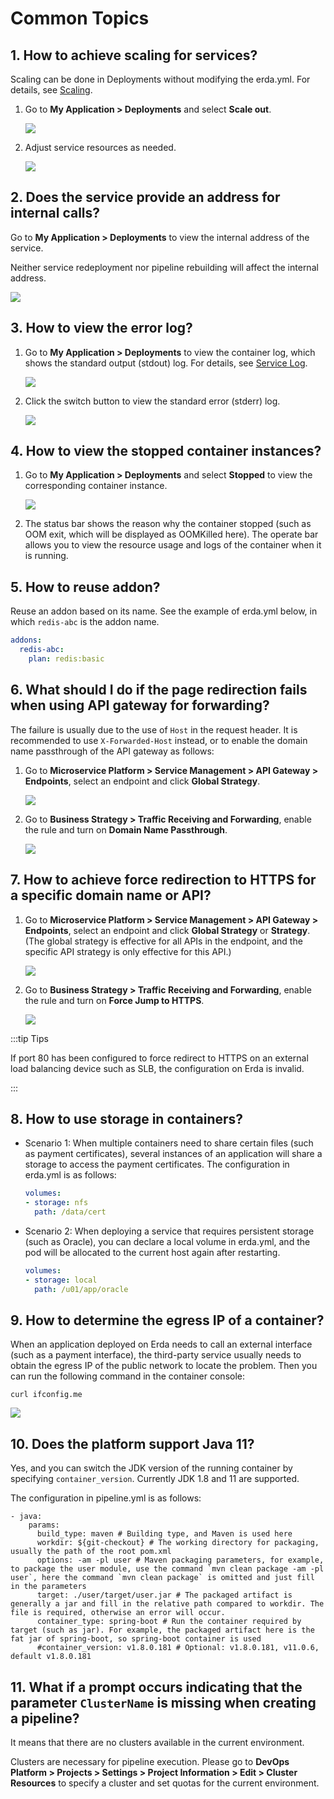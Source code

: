# Common Topics

## 1. How to achieve scaling for services?

Scaling can be done in Deployments without modifying the erda.yml. For details, see [Scaling](../dop/guides/deploy/management.html#scaling).

1. Go to **My Application > Deployments** and select **Scale out**.

   ![](http://terminus-paas.oss-cn-hangzhou.aliyuncs.com/paas-doc/2022/01/19/4ab42ffb-9b93-43f4-beb2-aa5b2a0f88a3.png)

2. Adjust service resources as needed.

   ![](http://terminus-paas.oss-cn-hangzhou.aliyuncs.com/paas-doc/2022/01/19/cd926580-c89c-4109-ab6c-b3632f658937.png)

## 2. Does the service provide an address for internal calls?

Go to **My Application > Deployments** to view the internal address of the service.

Neither service redeployment nor pipeline rebuilding will affect the internal address.

![](http://terminus-paas.oss-cn-hangzhou.aliyuncs.com/paas-doc/2022/01/19/bab77d74-272f-402b-a0ec-77501c2c784b.png)

## 3. How to view the error log?

1. Go to **My Application > Deployments** to view the container log, which shows the standard output (stdout) log. For details, see [Service Log](../dop/guides/deploy/metrics_logs.html#service-log).

   ![](http://terminus-paas.oss-cn-hangzhou.aliyuncs.com/paas-doc/2022/01/19/830cecf3-bbf8-4259-adc3-a53ac082207d.png)

2. Click the switch button to view the standard error (stderr) log.

   ![](http://terminus-paas.oss-cn-hangzhou.aliyuncs.com/paas-doc/2022/01/19/f1bd0b02-f4a4-469c-b07e-67599af6d919.png)

## 4. How to view the stopped container instances?

1. Go to **My Application > Deployments** and select **Stopped** to view the corresponding container instance.

   ![](http://terminus-paas.oss-cn-hangzhou.aliyuncs.com/paas-doc/2022/01/19/509dfb92-8fd4-4988-8cc9-911ebb210566.png)

2. The status bar shows the reason why the container stopped (such as OOM exit, which will be displayed as OOMKilled here). The operate bar allows you to view the resource usage and logs of the container when it is running.


## 5. How to reuse addon?

Reuse an addon based on its name. See the example of erda.yml below, in which `redis-abc` is the addon name.

```yaml
addons:
  redis-abc:
    plan: redis:basic
```

## 6. What should I do if the page redirection fails when using API gateway for forwarding?

The failure is usually due to the use of `Host` in the request header. It is recommended to use `X-Forwarded-Host` instead, or to enable the domain name passthrough of the API gateway as follows:

1. Go to **Microservice Platform > Service Management > API Gateway > Endpoints**, select an endpoint and click **Global Strategy**.

   ![](http://terminus-paas.oss-cn-hangzhou.aliyuncs.com/paas-doc/2022/01/19/381c58c3-22eb-4d40-9747-4565a1b4f38c.png)

2. Go to **Business Strategy > Traffic Receiving and Forwarding**, enable the rule and turn on **Domain Name Passthrough**.

   ![](http://terminus-paas.oss-cn-hangzhou.aliyuncs.com/paas-doc/2022/01/19/dd0ee5ed-f4b9-4d14-b0dc-6dfddd888a14.png)

## 7. How to achieve force redirection to HTTPS for a specific domain name or API?

1. Go to **Microservice Platform > Service Management > API Gateway > Endpoints**, select an endpoint and click **Global Strategy** or **Strategy**. (The global strategy is effective for all APIs in the endpoint, and the specific API strategy is only effective for this API.)

   ![](http://terminus-paas.oss-cn-hangzhou.aliyuncs.com/paas-doc/2022/01/19/6c128d95-60bc-48b2-80a3-581046a317bf.png)

2. Go to **Business Strategy > Traffic Receiving and Forwarding**, enable the rule and turn on **Force Jump to HTTPS**.

   ![](http://terminus-paas.oss-cn-hangzhou.aliyuncs.com/paas-doc/2022/01/19/dd3fbcb3-6ab2-4749-ac51-901bfd3782a5.png)

:::tip Tips

If port 80 has been configured to force redirect to HTTPS on an external load balancing device such as SLB, the configuration on Erda is invalid.

:::

## 8. How to use storage in containers?

* Scenario 1: When multiple containers need to share certain files (such as payment certificates), several instances of an application will share a storage to access the payment certificates. The configuration in erda.yml is as follows:

   ```yaml
   volumes:
   - storage: nfs
     path: /data/cert
   ```

* Scenario 2: When deploying a service that requires persistent storage (such as Oracle), you can declare a local volume in erda.yml, and the pod will be allocated to the current host again after restarting.

   ```yaml
   volumes:
   - storage: local
     path: /u01/app/oracle
   ```

## 9. How to determine the egress IP of a container?

When an application deployed on Erda needs to call an external interface (such as a payment interface), the third-party service usually needs to obtain the egress IP of the public network to locate the problem. Then you can run the following command in the container console:

```shell script
curl ifconfig.me
```

![](http://terminus-paas.oss-cn-hangzhou.aliyuncs.com/paas-doc/2022/01/19/9022111b-1c4d-4450-9be3-9bcab01c985c.png)

## 10. Does the platform support Java 11?

Yes, and you can switch the JDK version of the running container by specifying `container_version`. Currently JDK 1.8 and 11 are supported.

The configuration in pipeline.yml is as follows:

```
- java:
    params:
      build_type: maven # Building type, and Maven is used here
      workdir: ${git-checkout} # The working directory for packaging, usually the path of the root pom.xml
      options: -am -pl user # Maven packaging parameters, for example, to package the user module, use the command `mvn clean package -am -pl user`, here the command `mvn clean package` is omitted and just fill in the parameters
      target: ./user/target/user.jar # The packaged artifact is generally a jar and fill in the relative path compared to workdir. The file is required, otherwise an error will occur.
      container_type: spring-boot # Run the container required by target (such as jar). For example, the packaged artifact here is the fat jar of spring-boot, so spring-boot container is used
      #container_version: v1.8.0.181 # Optional: v1.8.0.181, v11.0.6, default v1.8.0.181
```

## 11. What if a prompt occurs indicating that the parameter `ClusterName` is missing when creating a pipeline?

It means that there are no clusters available in the current environment.

Clusters are necessary for pipeline execution. Please go to **DevOps Platform > Projects > Settings > Project Information > Edit > Cluster Resources** to specify a cluster and set quotas for the current environment.
